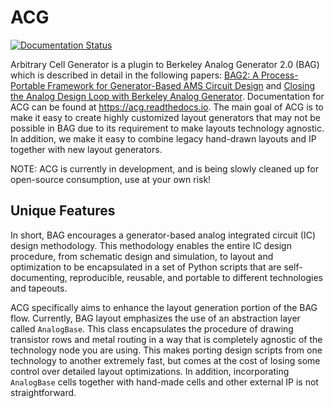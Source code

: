 # ACG

[![Documentation Status](https://readthedocs.org/projects/acg/badge/?version=latest)](https://acg.readthedocs.io/en/latest/?badge=latest)

Arbitrary Cell Generator is a plugin to Berkeley Analog Generator 2.0 (BAG) which is described in detail in the following papers:
[BAG2: A Process-Portable Framework for Generator-Based AMS Circuit Design](https://ieeexplore.ieee.org/stamp/stamp.jsp?arnumber=8357061)
and [Closing the Analog Design Loop with Berkeley Analog Generator](https://www2.eecs.berkeley.edu/Pubs/TechRpts/2019/EECS-2019-23.pdf).
Documentation for ACG can be found at <https://acg.readthedocs.io>. 
The main goal of ACG is to make it easy to create highly customized layout generators that may not be possible in BAG due to its
requirement to make layouts technology agnostic. In addition, we make it easy to combine legacy hand-drawn
layouts and IP together with new layout generators.

NOTE: ACG is currently in development, and is being slowly cleaned up for open-source consumption, use at your own risk!


## Unique Features
In short, BAG encourages a generator-based analog integrated circuit (IC) design methodology. 
This methodology enables the entire IC design procedure, from schematic design and simulation, to layout and optimization to be encapsulated in a set of Python scripts that are self-documenting, reproducible, reusable, and portable to different technologies and tapeouts.

ACG specifically aims to enhance the layout generation portion of the BAG flow.
Currently, BAG layout emphasizes the use of an abstraction layer called `AnalogBase`.
This class encapsulates the procedure of drawing transistor rows and metal routing in a way that is completely agnostic of the technology node you are using.
This makes porting design scripts from one technology to another extremely fast, but comes at the cost of losing some control over detailed layout optimizations.
In addition, incorporating `AnalogBase` cells together with hand-made cells and other external IP is not straightforward.

